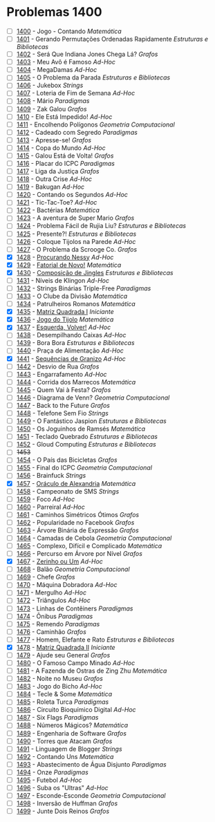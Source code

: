 # Problemas 1400

  - [ ]  [1400](https://www.urionlinejudge.com.br/judge/pt/problems/view/1400) - Jogo - Contando *Matemática*
  - [ ]  [1401](https://www.urionlinejudge.com.br/judge/pt/problems/view/1401) - Gerando Permutações Ordenadas Rapidamente *Estruturas e Bibliotecas*
  - [ ]  [1402](https://www.urionlinejudge.com.br/judge/pt/problems/view/1402) - Será Que Indiana Jones Chega Lá? *Grafos*
  - [ ]  [1403](https://www.urionlinejudge.com.br/judge/pt/problems/view/1403) - Meu Avô é Famoso *Ad-Hoc*
  - [ ]  [1404](https://www.urionlinejudge.com.br/judge/pt/problems/view/1404) - MegaDamas *Ad-Hoc*
  - [ ]  [1405](https://www.urionlinejudge.com.br/judge/pt/problems/view/1405) - O Problema da Parada *Estruturas e Bibliotecas*
  - [ ]  [1406](https://www.urionlinejudge.com.br/judge/pt/problems/view/1406) - Jukebox *Strings*
  - [ ]  [1407](https://www.urionlinejudge.com.br/judge/pt/problems/view/1407) - Loteria de Fim de Semana *Ad-Hoc*
  - [ ]  [1408](https://www.urionlinejudge.com.br/judge/pt/problems/view/1408) - Mário *Paradigmas*
  - [ ]  [1409](https://www.urionlinejudge.com.br/judge/pt/problems/view/1409) - Zak Galou *Grafos*
  - [ ]  [1410](https://www.urionlinejudge.com.br/judge/pt/problems/view/1410) - Ele Está Impedido! *Ad-Hoc*
  - [ ]  [1411](https://www.urionlinejudge.com.br/judge/pt/problems/view/1411) - Encolhendo Polígonos *Geometria Computacional*
  - [ ]  [1412](https://www.urionlinejudge.com.br/judge/pt/problems/view/1412) - Cadeado com Segredo *Paradigmas*
  - [ ]  [1413](https://www.urionlinejudge.com.br/judge/pt/problems/view/1413) - Apresse-se! *Grafos*
  - [ ]  [1414](https://www.urionlinejudge.com.br/judge/pt/problems/view/1414) - Copa do Mundo *Ad-Hoc*
  - [ ]  [1415](https://www.urionlinejudge.com.br/judge/pt/problems/view/1415) - Galou Está de Volta! *Grafos*
  - [ ]  [1416](https://www.urionlinejudge.com.br/judge/pt/problems/view/1416) - Placar do ICPC *Paradigmas*
  - [ ]  [1417](https://www.urionlinejudge.com.br/judge/pt/problems/view/1417) - Liga da Justiça *Grafos*
  - [ ]  [1418](https://www.urionlinejudge.com.br/judge/pt/problems/view/1418) - Outra Crise *Ad-Hoc*
  - [ ]  [1419](https://www.urionlinejudge.com.br/judge/pt/problems/view/1419) - Bakugan *Ad-Hoc*
  - [ ]  [1420](https://www.urionlinejudge.com.br/judge/pt/problems/view/1420) - Contando os Segundos *Ad-Hoc*
  - [ ]  [1421](https://www.urionlinejudge.com.br/judge/pt/problems/view/1421) - Tic-Tac-Toe? *Ad-Hoc*
  - [ ]  [1422](https://www.urionlinejudge.com.br/judge/pt/problems/view/1422) - Bactérias *Matemática*
  - [ ]  [1423](https://www.urionlinejudge.com.br/judge/pt/problems/view/1423) - A aventura de Super Mario *Grafos*
  - [ ]  [1424](https://www.urionlinejudge.com.br/judge/pt/problems/view/1424) - Problema Fácil de Rujia Liu? *Estruturas e Bibliotecas*
  - [ ]  [1425](https://www.urionlinejudge.com.br/judge/pt/problems/view/1425) - Presente?! *Estruturas e Bibliotecas*
  - [ ]  [1426](https://www.urionlinejudge.com.br/judge/pt/problems/view/1426) - Coloque Tijolos na Parede *Ad-Hoc*
  - [ ]  [1427](https://www.urionlinejudge.com.br/judge/pt/problems/view/1427) - O Problema da Scrooge Co. *Grafos*
  - [x]  [1428](https://www.urionlinejudge.com.br/judge/pt/problems/view/1428) - [Procurando Nessy](https://github.com/potigol/uoj-potigol/blob/master/src/1400/1428.poti) *Ad-Hoc*
  - [x]  [1429](https://www.urionlinejudge.com.br/judge/pt/problems/view/1429) - [Fatorial de Novo!](https://github.com/potigol/uoj-potigol/blob/master/src/1400/1429.poti) *Matemática*
  - [x]  [1430](https://www.urionlinejudge.com.br/judge/pt/problems/view/1430) - [Composição de Jingles](https://github.com/potigol/uoj-potigol/blob/master/src/1400/1430.poti) *Estruturas e Bibliotecas*
  - [ ]  [1431](https://www.urionlinejudge.com.br/judge/pt/problems/view/1431) - Níveis de Klingon *Ad-Hoc*
  - [ ]  [1432](https://www.urionlinejudge.com.br/judge/pt/problems/view/1432) - Strings Binárias Triple-Free *Paradigmas*
  - [ ]  [1433](https://www.urionlinejudge.com.br/judge/pt/problems/view/1433) - O Clube da Divisão *Matemática*
  - [ ]  [1434](https://www.urionlinejudge.com.br/judge/pt/problems/view/1434) - Patrulheiros Romanos *Matemática*
  - [x]  [1435](https://www.urionlinejudge.com.br/judge/pt/problems/view/1435) - [Matriz Quadrada I](https://github.com/potigol/uoj-potigol/blob/master/src/1400/1435.poti) *Iniciante*
  - [x]  [1436](https://www.urionlinejudge.com.br/judge/pt/problems/view/1436) - [Jogo do Tijolo](https://github.com/potigol/uoj-potigol/blob/master/src/1400/1436.poti) *Matemática*
  - [x]  [1437](https://www.urionlinejudge.com.br/judge/pt/problems/view/1437) - [Esquerda, Volver!](https://github.com/potigol/uoj-potigol/blob/master/src/1400/1437.poti) *Ad-Hoc*
  - [ ]  [1438](https://www.urionlinejudge.com.br/judge/pt/problems/view/1438) - Desempilhando Caixas *Ad-Hoc*
  - [ ]  [1439](https://www.urionlinejudge.com.br/judge/pt/problems/view/1439) - Bora Bora *Estruturas e Bibliotecas*
  - [ ]  [1440](https://www.urionlinejudge.com.br/judge/pt/problems/view/1440) - Praça de Alimentação *Ad-Hoc*
  - [x]  [1441](https://www.urionlinejudge.com.br/judge/pt/problems/view/1441) - [Sequências de Granizo](https://github.com/potigol/uoj-potigol/blob/master/src/1400/1441.poti) *Ad-Hoc*
  - [ ]  [1442](https://www.urionlinejudge.com.br/judge/pt/problems/view/1442) - Desvio de Rua *Grafos*
  - [ ]  [1443](https://www.urionlinejudge.com.br/judge/pt/problems/view/1443) - Engarrafamento *Ad-Hoc*
  - [ ]  [1444](https://www.urionlinejudge.com.br/judge/pt/problems/view/1444) - Corrida dos Marrecos *Matemática*
  - [ ]  [1445](https://www.urionlinejudge.com.br/judge/pt/problems/view/1445) - Quem Vai à Festa? *Grafos*
  - [ ]  [1446](https://www.urionlinejudge.com.br/judge/pt/problems/view/1446) - Diagrama de Venn? *Geometria Computacional*
  - [ ]  [1447](https://www.urionlinejudge.com.br/judge/pt/problems/view/1447) - Back to the Future *Grafos*
  - [ ]  [1448](https://www.urionlinejudge.com.br/judge/pt/problems/view/1448) - Telefone Sem Fio *Strings*
  - [ ]  [1449](https://www.urionlinejudge.com.br/judge/pt/problems/view/1449) - O Fantástico Jaspion *Estruturas e Bibliotecas*
  - [ ]  [1450](https://www.urionlinejudge.com.br/judge/pt/problems/view/1450) - Os Joguinhos de Ramsés *Matemática*
  - [ ]  [1451](https://www.urionlinejudge.com.br/judge/pt/problems/view/1451) - Teclado Quebrado *Estruturas e Bibliotecas*
  - [ ]  [1452](https://www.urionlinejudge.com.br/judge/pt/problems/view/1452) - Gloud Computing *Estruturas e Bibliotecas*
  - [ ] ~~1453~~
  - [ ]  [1454](https://www.urionlinejudge.com.br/judge/pt/problems/view/1454) - O País das Bicicletas *Grafos*
  - [ ]  [1455](https://www.urionlinejudge.com.br/judge/pt/problems/view/1455) - Final do ICPC *Geometria Computacional*
  - [ ]  [1456](https://www.urionlinejudge.com.br/judge/pt/problems/view/1456) - Brainfuck *Strings*
  - [x]  [1457](https://www.urionlinejudge.com.br/judge/pt/problems/view/1457) - [Oráculo de Alexandria](https://github.com/potigol/uoj-potigol/blob/master/src/1400/1457.poti) *Matemática*
  - [ ]  [1458](https://www.urionlinejudge.com.br/judge/pt/problems/view/1458) - Campeonato de SMS *Strings*
  - [ ]  [1459](https://www.urionlinejudge.com.br/judge/pt/problems/view/1459) - Foco *Ad-Hoc*
  - [ ]  [1460](https://www.urionlinejudge.com.br/judge/pt/problems/view/1460) - Parreiral *Ad-Hoc*
  - [ ]  [1461](https://www.urionlinejudge.com.br/judge/pt/problems/view/1461) - Caminhos Simétricos Ótimos *Grafos*
  - [ ]  [1462](https://www.urionlinejudge.com.br/judge/pt/problems/view/1462) - Popularidade no Facebook *Grafos*
  - [ ]  [1463](https://www.urionlinejudge.com.br/judge/pt/problems/view/1463) - Árvore Binária de Expressão *Grafos*
  - [ ]  [1464](https://www.urionlinejudge.com.br/judge/pt/problems/view/1464) - Camadas de Cebola *Geometria Computacional*
  - [ ]  [1465](https://www.urionlinejudge.com.br/judge/pt/problems/view/1465) - Complexo, Difícil e Complicado *Matemática*
  - [ ]  [1466](https://www.urionlinejudge.com.br/judge/pt/problems/view/1466) - Percurso em Árvore por Nível *Grafos*
  - [x]  [1467](https://www.urionlinejudge.com.br/judge/pt/problems/view/1467) - [Zerinho ou Um](https://github.com/potigol/uoj-potigol/blob/master/src/1400/1467.poti) *Ad-Hoc*
  - [ ]  [1468](https://www.urionlinejudge.com.br/judge/pt/problems/view/1468) - Balão *Geometria Computacional*
  - [ ]  [1469](https://www.urionlinejudge.com.br/judge/pt/problems/view/1469) - Chefe *Grafos*
  - [ ]  [1470](https://www.urionlinejudge.com.br/judge/pt/problems/view/1470) - Máquina Dobradora *Ad-Hoc*
  - [ ]  [1471](https://www.urionlinejudge.com.br/judge/pt/problems/view/1471) - Mergulho *Ad-Hoc*
  - [ ]  [1472](https://www.urionlinejudge.com.br/judge/pt/problems/view/1472) - Triângulos *Ad-Hoc*
  - [ ]  [1473](https://www.urionlinejudge.com.br/judge/pt/problems/view/1473) - Linhas de Contêiners *Paradigmas*
  - [ ]  [1474](https://www.urionlinejudge.com.br/judge/pt/problems/view/1474) - Ônibus *Paradigmas*
  - [ ]  [1475](https://www.urionlinejudge.com.br/judge/pt/problems/view/1475) - Remendo *Paradigmas*
  - [ ]  [1476](https://www.urionlinejudge.com.br/judge/pt/problems/view/1476) - Caminhão *Grafos*
  - [ ]  [1477](https://www.urionlinejudge.com.br/judge/pt/problems/view/1477) - Homem, Elefante e Rato *Estruturas e Bibliotecas*
  - [x]  [1478](https://www.urionlinejudge.com.br/judge/pt/problems/view/1478) - [Matriz Quadrada II](https://github.com/potigol/uoj-potigol/blob/master/src/1400/1478.poti) *Iniciante*
  - [ ]  [1479](https://www.urionlinejudge.com.br/judge/pt/problems/view/1479) - Ajude seu General *Grafos*
  - [ ]  [1480](https://www.urionlinejudge.com.br/judge/pt/problems/view/1480) - O Famoso Campo Minado *Ad-Hoc*
  - [ ]  [1481](https://www.urionlinejudge.com.br/judge/pt/problems/view/1481) - A Fazenda de Ostras de Zing Zhu *Matemática*
  - [ ]  [1482](https://www.urionlinejudge.com.br/judge/pt/problems/view/1482) - Noite no Museu *Grafos*
  - [ ]  [1483](https://www.urionlinejudge.com.br/judge/pt/problems/view/1483) - Jogo do Bicho *Ad-Hoc*
  - [ ]  [1484](https://www.urionlinejudge.com.br/judge/pt/problems/view/1484) - Tecle &amp; Some *Matemática*
  - [ ]  [1485](https://www.urionlinejudge.com.br/judge/pt/problems/view/1485) - Roleta Turca *Paradigmas*
  - [ ]  [1486](https://www.urionlinejudge.com.br/judge/pt/problems/view/1486) - Circuito Bioquímico Digital *Ad-Hoc*
  - [ ]  [1487](https://www.urionlinejudge.com.br/judge/pt/problems/view/1487) - Six Flags *Paradigmas*
  - [ ]  [1488](https://www.urionlinejudge.com.br/judge/pt/problems/view/1488) - Números Mágicos? *Matemática*
  - [ ]  [1489](https://www.urionlinejudge.com.br/judge/pt/problems/view/1489) - Engenharia de Software *Grafos*
  - [ ]  [1490](https://www.urionlinejudge.com.br/judge/pt/problems/view/1490) - Torres que Atacam *Grafos*
  - [ ]  [1491](https://www.urionlinejudge.com.br/judge/pt/problems/view/1491) - Linguagem de Blogger *Strings*
  - [ ]  [1492](https://www.urionlinejudge.com.br/judge/pt/problems/view/1492) - Contando Uns *Matemática*
  - [ ]  [1493](https://www.urionlinejudge.com.br/judge/pt/problems/view/1493) - Abastecimento de Água Disjunto *Paradigmas*
  - [ ]  [1494](https://www.urionlinejudge.com.br/judge/pt/problems/view/1494) - Onze *Paradigmas*
  - [ ]  [1495](https://www.urionlinejudge.com.br/judge/pt/problems/view/1495) - Futebol *Ad-Hoc*
  - [ ]  [1496](https://www.urionlinejudge.com.br/judge/pt/problems/view/1496) - Suba os &quot;Ultras&quot; *Ad-Hoc*
  - [ ]  [1497](https://www.urionlinejudge.com.br/judge/pt/problems/view/1497) - Esconde-Esconde *Geometria Computacional*
  - [ ]  [1498](https://www.urionlinejudge.com.br/judge/pt/problems/view/1498) - Inversão de Huffman *Grafos*
  - [ ]  [1499](https://www.urionlinejudge.com.br/judge/pt/problems/view/1499) - Junte Dois Reinos *Grafos*